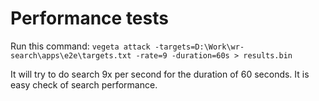 # Performance tests
Run this command:
`vegeta attack -targets=D:\Work\wr-search\apps\e2e\targets.txt -rate=9 -duration=60s > results.bin`

It will try to do search 9x per second for the duration of 60 seconds. It is easy check of search performance.

